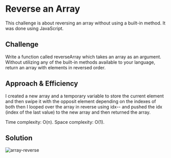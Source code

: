 # Reverse an Array
This challenge is about reversing an array without using a built-in method.
It was done using JavaScript.

## Challenge
Write a function called reverseArray which takes an array as an argument. Without utilizing any of the built-in methods available to your language, return an array with elements in reversed order.

## Approach & Efficiency
I created a new array and a temporary variable to store the current element and then swipe it with the opposit element depending on the indexes of both then I looped over the array in reverse using idx-- and pushed the idx (index of the last value) to the new array and then returned the array.

Time complexity: O(n).
Space complexity: O(1).

## Solution

![array-reverse](arrayReverse/assets/array-reverse.JPG)
